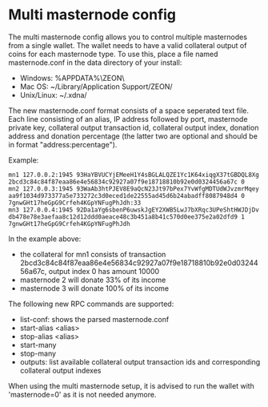 Multi masternode config
=======================

The multi masternode config allows you to control multiple masternodes from a single wallet. The wallet needs to have a valid collateral output of coins for each masternode type. To use this, place a file named masternode.conf in the data directory of your install:
 * Windows: %APPDATA%\ZEON\
 * Mac OS: ~/Library/Application Support/ZEON/
 * Unix/Linux: ~/.xdna/

The new masternode.conf format consists of a space seperated text file. Each line consisting of an alias, IP address followed by port, masternode private key, collateral output transaction id, collateral output index, donation address and donation percentage (the latter two are optional and should be in format "address:percentage").

Example:
```
mn1 127.0.0.2:1945 93HaYBVUCYjEMeeH1Y4sBGLALQZE1Yc1K64xiqgX37tGBDQL8Xg 2bcd3c84c84f87eaa86e4e56834c92927a07f9e18718810b92e0d0324456a67c 0
mn2 127.0.0.3:1945 93WaAb3htPJEV8E9aQcN23Jt97bPex7YvWfgMDTUdWJvzmrMqey aa9f1034d973377a5e733272c3d0eced1de22555ad45d6b24abadff8087948d4 0 7gnwGHt17heGpG9Crfeh4KGpYNFugPhJdh:33
mn3 127.0.0.4:1945 92Da1aYg6sbenP6uwskJgEY2XWB5LwJ7bXRqc3UPeShtHWJDjDv db478e78e3aefaa8c12d12ddd0aeace48c3b451a8b41c570d0ee375e2a02dfd9 1 7gnwGHt17heGpG9Crfeh4KGpYNFugPhJdh
```

In the example above:
* the collateral for mn1 consists of transaction 2bcd3c84c84f87eaa86e4e56834c92927a07f9e18718810b92e0d0324456a67c, output index 0 has amount 10000
* masternode 2 will donate 33% of its income
* masternode 3 will donate 100% of its income


The following new RPC commands are supported:
* list-conf: shows the parsed masternode.conf
* start-alias \<alias\>
* stop-alias \<alias\>
* start-many
* stop-many
* outputs: list available collateral output transaction ids and corresponding collateral output indexes

When using the multi masternode setup, it is advised to run the wallet with 'masternode=0' as it is not needed anymore.
